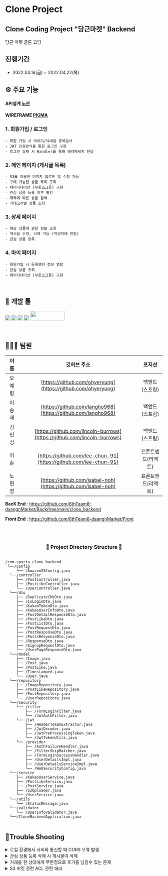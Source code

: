 # Clone Project

## Clone Coding Project "당근마켓" Backend

당근 마켓 클론 코딩
<br>


## 진행기간

- 2022.04.16(금) ~ 2022.04.22(목)
  <br>

## ⚙ 주요 기능

#### API설계 [노션](https://www.notion.so/8-00adac21af6d49699787e1bd1b5774c7)

#### WIREFRAME [PIGMA]()

### 1. 회원가입 / 로그인
    - 회원 가입 시 아이디/닉네임 중복검사
    - JWT 인증방식을 통한 로그인 구현
    - 로그인 실패 시 Handler를 통해 에러메세지 전달

### 2. 메인 페이지 (게시글 목록)
    - S3를 이용한 이미지 업로드 및 수정 가능
    - 구매 가능한 상품 목록 조회
    - 페이지네이션 (무한스크롤) 구현
    - 관심 상품 등록 여부 확인
    - 제목에 따른 상품 검색
    - 카테고리별 상품 조회

### 3. 상세 페이지
    - 해당 상품에 관한 정보 조회
    - 게시글 수정, 삭제 가능 (작성자에 한함)
    - 관심 상품 등록

### 4. 마이 페이지
    - 회원가입 시 등록했던 정보 열람
    - 관심 상품 조회
    - 페이지네이션 (무한스크롤) 구현

<br>

## 🔨 개발 툴

<a href="" target="_blank"><img src="https://img.shields.io/badge/React-61DAFB?style=flat-square&logo=React&logoColor=white"/></a>
<a href="" target="_blank"><img src="https://img.shields.io/badge/Redux-764ABC?style=flat-square&logo=Redux&logoColor=white"/></a>
<img src="https://img.shields.io/badge/gradle-02303A?style=for-the-badge&logo=gradle&logoColor=white">
<img src="https://img.shields.io/badge/Springboot-6DB33F?style=for-the-badge&logo=Springboot&logoColor=white">
<img src= "https://img.shields.io/badge/IntelliJIDEA-000000.svg?style=for-the-badge&logo=intellij-idea&logoColor=white" width="110" height="30"/>

<br>


## 👨‍👩‍👧 팀원

|  이름  |                          깃허브 주소                           |       포지션       |
| :----: | :------------------------------------------------------------: | :----------------: |
| 오예령 |      [https://github.com/ohyeryung](https://github.com/ohyeryung)      |    백엔드(스프링)   |
| 이승재 | [https://github.com/langho968](https://github.com/langho968)   |    백엔드(스프링)   |
| 김민성 |   [https://github.com/lincoln-burrows](https://github.com/lincoln-burrows)   |    백엔드(스프링)   |
| 이춘 |  [https://github.com/lee-chun-91](https://github.com/lee-chun-91) |  프론트엔드(리액트) | 
| 노현정 |  [https://github.com/isabel-noh](https://github.com/isabel-noh)  |  프론트엔드(리액트) |


**BacK End** : https://github.com/6thTeam8-daangnMarket/Back/tree/main/clone_backend

**Front End** : https://github.com/6thTeam8-daangnMarket/Front


<br>





<br>

<h3 align="center"><b>📂 Project Directory Structure 📁</b></h3>

<pre>
<code>
/com.sparta.clone_backend
 └──/config
     └── /AmazonS3Config.java
  └──/controller
     ├── /PostController.java
     ├── /PostLikeController.java
     └── /UserController.java
  └──/dto
     ├── /DuplicateChkDto.java
     ├── /IsLoginDto.java
     ├── /KakaoTokenDto.java
     ├── /KakaoUserInfoDto.java
     ├── /PostDetailResponseDto.java
     ├── /PostLikeDto.java
     ├── /PostListDto.java
     ├── /PostRequestDto.java
     ├── /PostResponseDto.java
     ├── /PostsResponseDto.java
     ├── /ResponseDto.java
     ├── /SignupRequestDto.java
     └── /UserPageResponseDto.java
  └──/model
     ├── /Image.java
     ├── /Post.java
     ├── /PostLike.java
     ├── /Timestamped.java
     └── /User.java
  └──/repository
     ├── /ImageRepository.java
     ├── /PostLikeRepository.java
     ├── /PostRepository.java
     └── /UserRepository.java
  └──/security
     └── /filter
         ├── /FormLoginFilter.java
         └── /JwtAuthFilter.java
     └── /jwt
         ├── /HeaderTokenExtractor.java
         ├── /JwtDecoder.java
         ├── /JwtPreProcessingToken.java
         └── /JwtTokenUtils.java
     └── /provider
         ├── /AuthFailureHandler.java
         ├── /FilterSkipMatcher.java
         ├── /FormLoginSuccessHandler.java
         ├── /UserDetailsImpl.java
         ├── /UserDetailsServiceImpl.java
         └── /WebSecurityConfig.java
  └──/service
     ├── /KakaoUserService.java
     ├── /PostLikeService.java
     ├── /PostService.java
     ├── /S3Uploader.java
     └── /UserService.java
  └──/utils
     └── /StatusMessage.java
  └──/validator
     └── /UserInfoValidator.java
  └──/CloneBackendApplication.java
</code>
</pre>


## 🧾Trouble Shooting

 <p> </p>
 <p> </p>
 <p> </p>


<details>
<summary>로컬 환경에서 서버와 통신할 때 CORS 오류 발생</summary>
<div markdown="1">

```java
corsConfiguration.setAllowCredentials(true); 
```
위 문구를 WebSecurityConfig Cors 설정부분에 추가하여 해결
</div>
</details>







<details>
<summary>관심 상품 등록 삭제 시 게시물이 삭제</summary>
<div markdown="1">


```java
 @JsonIgnore
    @OneToMany(cascade = CascadeType.REMOVE, mappedBy = "post")
    private List<Likes> LikesList  = new ArrayList<>();
```
**cascade =** CascadeType.REMOVE 를 이용하여 해결

</div>
</details>




<details>
<summary>거래를 한 상대에게 무한정으로 후기를 남길수 있는 문제</summary>
<div markdown="1">

프론트측에 유저의 아이디만 받고 평점을 남기는 식으로 하였는데 이번에 post아이디도 함께 받아서 포스트에 boolean rated = false;//평가여부 항목을 추가하여 post 아이디를 받아서
해당 게시물을 찾고 true로 바꿔서 거래를 한 게시물을 알려주었습니다.

</div>
</details>






<details>
<summary>S3 버킷 관련 ACL 관련 에러 </summary>
<div markdown="1">


 <img src="https://user-images.githubusercontent.com/97422693/155449111-a04a7db8-f8ab-4841-bf4e-edc89047e996.PNG" width="600" />


AWS에 들어가서 객체 소유권에 대한  ACL 활성화를 해주었다


</div>
</details>
